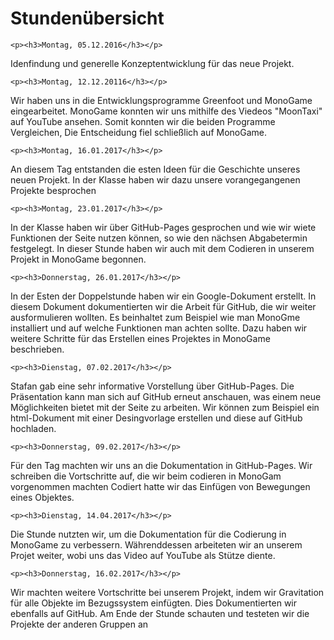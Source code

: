 ﻿<h1>Stundenübersicht</h1>

	<p><h3>Montag, 05.12.2016</h3></p>

Idenfindung und generelle Konzeptentwicklung für das neue Projekt.

	<p><h3>Montag, 12.12.20116</h3></p>

Wir haben uns in die Entwicklungsprogramme Greenfoot und MonoGame eingearbeitet. 
MonoGame konnten wir uns mithilfe des Viedeos "MoonTaxi" auf YouTube ansehen. 
Somit konnten wir die beiden Programme Vergleichen, Die Entscheidung fiel schließlich auf MonoGame.

	<p><h3>Montag, 16.01.2017</h3></p>

An diesem Tag entstanden die esten Ideen für die Geschichte unseres neuen Projekt. 
In der Klasse haben wir dazu unsere vorangegangenen Projekte besprochen

	<p><h3>Montag, 23.01.2017</h3></p>

In der Klasse haben wir über GitHub-Pages gesprochen und wie wir wiete Funktionen der Seite nutzen können, so wie den nächsen Abgabetermin festgelegt. 
In dieser Stunde haben wir auch mit dem Codieren in unserem Projekt in MonoGame begonnen.

	<p><h3>Donnerstag, 26.01.2017</h3></p>

In der Esten der Doppelstunde haben wir ein Google-Dokument erstellt. 
In diesem Dokument dokumentierten wir die Arbeit für GitHub, die wir weiter ausformulieren wollten. 
Es beinhaltet zum Beispiel wie man MonoGme installiert und auf welche Funktionen man achten sollte.
Dazu haben wir weitere Schritte für das Erstellen eines Projektes in MonoGame beschrieben.

	<p><h3>Dienstag, 07.02.2017</h3></p>

Stafan gab eine sehr informative Vorstellung über GitHub-Pages. Die Präsentation kann man sich auf GitHub erneut anschauen, was einem neue Möglichkeiten bietet mit der Seite zu arbeiten. 
Wir können zum Beispiel ein html-Dokument mit einer Desingvorlage erstellen und diese auf GitHub hochladen. 
	
	<p><h3>Donnerstag, 09.02.2017</h3></p>

Für den Tag machten wir uns an die Dokumentation in GitHub-Pages. 
Wir schreiben die Vortschritte auf, die wir beim codieren in MonoGam vorgenommen machten
Codiert hatte wir das Einfügen von Bewegungen eines Objektes. 

	<p><h3>Dienstag, 14.04.2017</h3></p>

Die Stunde nutzten wir, um die Dokumentation für die Codierung in MonoGame zu verbessern.
Währenddessen arbeiteten wir an unserem Projet weiter, wobi uns das Video auf YouTube als Stütze diente.

	<p><h3>Donnerstag, 16.02.2017</h3></p>

Wir machten weitere Vortschritte bei unserem Projekt, indem wir Gravitation für alle Objekte im Bezugssystem einfügten. Dies Dokumentierten wir ebenfalls auf GitHub.
Am Ende der Stunde schauten und testeten wir  die Projekte der anderen Gruppen an